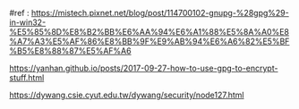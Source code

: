 #ref : 
https://mistech.pixnet.net/blog/post/114700102-gnupg-%28gpg%29-in-win32-%E5%85%8D%E8%B2%BB%E6%AA%94%E6%A1%88%E5%8A%A0%E8%A7%A3%E5%AF%86%E8%BB%9F%E9%AB%94%E6%A6%82%E5%BF%B5%E8%88%87%E5%AF%A6

https://yanhan.github.io/posts/2017-09-27-how-to-use-gpg-to-encrypt-stuff.html

https://dywang.csie.cyut.edu.tw/dywang/security/node127.html